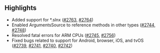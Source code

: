## Highlights

-  Added support for *.slnx ([#2763](https://github.com/dotnet/BenchmarkDotNet/issues/2763), [#2764](https://github.com/dotnet/BenchmarkDotNet/pull/2764))
-  Enabled ArgumentsSource to reference methods in other types ([#2744](https://github.com/dotnet/BenchmarkDotNet/issues/2744), [#2748](https://github.com/dotnet/BenchmarkDotNet/pull/2748))
-  Resolved fatal errors for ARM CPUs ([#2745](https://github.com/dotnet/BenchmarkDotNet/issues/2745), [#2756](https://github.com/dotnet/BenchmarkDotNet/pull/2756))
-  Fixed bugs related to support for Android, browser, iOS, and tvOS ([#2739](https://github.com/dotnet/BenchmarkDotNet/issues/2739), [#2741](https://github.com/dotnet/BenchmarkDotNet/pull/2741), [#2740](https://github.com/dotnet/BenchmarkDotNet/issues/2740), [#2742](https://github.com/dotnet/BenchmarkDotNet/pull/2742))

